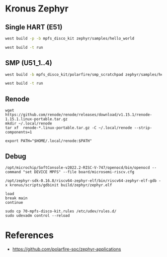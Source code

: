 # Kronus Zephyr

## Single HART (E51)

```bash
west build -p -b mpfs_disco_kit zephyr/samples/hello_world
```

```bash
west build -t run
```

## SMP (U51_1..4)

```bash
west build -b mpfs_disco_kit/polarfire/smp_scratchpad zephyr/samples/hello_world
```

```bash
west build -t run
```

## Renode

```shell
wget https://github.com/renode/renode/releases/download/v1.15.1/renode-1.15.1.linux-portable.tar.gz
mkdir ~/.local/renode
tar xf  renode-*.linux-portable.tar.gz -C ~/.local/renode --strip-components=1
```

```shell
export PATH="$HOME/.local/renode:$PATH"
```

## Debug

```shell
/opt/microchip/SoftConsole-v2022.2-RISC-V-747/openocd/bin/openocd --command "set DEVICE MPFS" --file board/microsemi-riscv.cfg
```

```shell
/opt/zephyr-sdk-0.16.8/riscv64-zephyr-elf/bin/riscv64-zephyr-elf-gdb -x kronus/scripts/gdbinit build/zephyr/zephyr.elf
```

```shell
load
break main
continue
```

```shell
sudo cp 70-mpfs-disco-kit.rules /etc/udev/rules.d/
sudo udevadm control --reload
```

# References

- https://github.com/polarfire-soc/zephyr-applications
